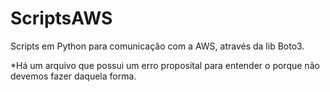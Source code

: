 # ScriptsAWS

Scripts em Python para comunicação com a AWS, através da lib Boto3.

*Há um arquivo que possui um erro proposital para entender o porque não devemos fazer daquela forma.

